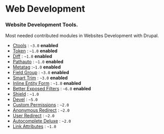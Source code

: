 # Web Development

### Website Development Tools.
Most needed contributed modules in Websites Development with Drupal.

* [Ctools](https://www.drupal.org/project/ctools) : `~3.0` **enabled**
* [Token](https://www.drupal.org/project/token) : `~1.0` **enabled**
* [Diff](https://www.drupal.org/project/diff) : `~1.0` **enabled**
* [Pathauto](https://www.drupal.org/project/pathauto) : `~1.0` **enabled**
* [Metatag](https://www.drupal.org/project/metatag) :`~1.0` **enabled**
* [Field Group](https://www.drupal.org/project/field_group) : `~3.0` **enabled**
* [Smart Trim](https://www.drupal.org/project/smart_trim) : `~3.0` **enabled**
* [Inline Entity Form](https://www.drupal.org/project/inline_entity_form) : `~1.0` **enabled**
* [Better Exposed Filters](https://www.drupal.org/project/better_exposed_filters) : `~6.0` **enabled**
* [Shield](https://www.drupal.org/project/shield) : `~1.0`
* [Devel](https://www.drupal.org/project/devel) : `~5.0`
* [Custom Permissions](https://www.drupal.org/project/config_perms) : `~2.0`
* [Anonymous Redirect](https://www.drupal.org/project/anonymous_redirect) : `~2.0`
* [User Redirect](https://www.drupal.org/project/user_redirect) : `~2.0`
* [Autocomplete Deluxe](https://www.drupal.org/project/autocomplete_deluxe) : `~2.0`
* [Link Attributes](https://www.drupal.org/project/link_attributes) : `~1.0`
